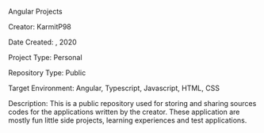 Angular Projects

Creator: KarmitP98

Date Created: , 2020

Project Type: Personal

Repository Type: Public

Target Environment: Angular, Typescript, Javascript, HTML, CSS

Description: This is a public repository used for storing and sharing sources codes for the applications written by the creator. These application are mostly fun little side projects, learning experiences and test applications.
